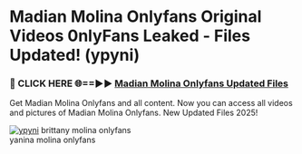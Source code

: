 # Madian Molina Onlyfans Original Videos 0nlyFans Leaked - Files Updated! (ypyni)

<h3>🔴 CLICK HERE 🌐==►► <a href="https://tinyurl.com/2jnfzry5" rel="nofollow">Madian Molina Onlyfans Updated Files</a></h3>

Get Madian Molina Onlyfans and all content. Now you can access all videos and pictures of Madian Molina Onlyfans. New Updated Files 2025!

[![ypyni](https://i.imgur.com/GyGTBgg.gif)](https://tinyurl.com/2jnfzry5)
brittany molina onlyfans<br>
yanina molina onlyfans